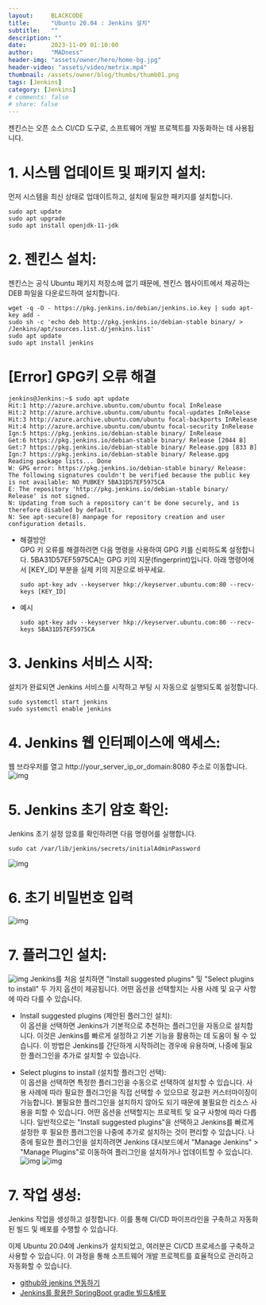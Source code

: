 ```yaml
---
layout:     BLACKCODE
title:      "Ubuntu 20.04 : Jenkins 설치"
subtitle:   ""
description: ""
date:       2023-11-09 01:10:00
author:     "MADness"
header-img: "assets/owner/hero/home-bg.jpg"
header-video: "assets/video/metrix.mp4"
thumbnail: /assets/owner/blog/thumbs/thumb01.png
tags: [Jenkins]
category: [Jenkins]
# comments: false
# share: false
---
```


젠킨스는 오픈 소스 CI/CD 도구로, 소프트웨어 개발 프로젝트를 자동화하는 데 사용됩니다.

# 1. 시스템 업데이트 및 패키지 설치:    
먼저 시스템을 최신 상태로 업데이트하고, 설치에 필요한 패키지를 설치합니다.
```
sudo apt update
sudo apt upgrade
sudo apt install openjdk-11-jdk
```

# 2. 젠킨스 설치:
젠킨스는 공식 Ubuntu 패키지 저장소에 없기 때문에, 젠킨스 웹사이트에서 제공하는 DEB 파일을 다운로드하여 설치합니다.
```
wget -q -O - https://pkg.jenkins.io/debian/jenkins.io.key | sudo apt-key add -
sudo sh -c 'echo deb http://pkg.jenkins.io/debian-stable binary/ > /Jenkins/apt/sources.list.d/jenkins.list'
sudo apt update
sudo apt install jenkins
```

# [Error] GPG키 오류 해결
```
jenkins@Jenkins:~$ sudo apt update
Hit:1 http://azure.archive.ubuntu.com/ubuntu focal InRelease
Hit:2 http://azure.archive.ubuntu.com/ubuntu focal-updates InRelease
Hit:3 http://azure.archive.ubuntu.com/ubuntu focal-backports InRelease
Hit:4 http://azure.archive.ubuntu.com/ubuntu focal-security InRelease
Ign:5 https://pkg.jenkins.io/debian-stable binary/ InRelease
Get:6 https://pkg.jenkins.io/debian-stable binary/ Release [2044 B]
Get:7 https://pkg.jenkins.io/debian-stable binary/ Release.gpg [833 B]
Ign:7 https://pkg.jenkins.io/debian-stable binary/ Release.gpg
Reading package lists... Done
W: GPG error: https://pkg.jenkins.io/debian-stable binary/ Release: The following signatures couldn't be verified because the public key is not available: NO_PUBKEY 5BA31D57EF5975CA
E: The repository 'http://pkg.jenkins.io/debian-stable binary/ Release' is not signed.
N: Updating from such a repository can't be done securely, and is therefore disabled by default.
N: See apt-secure(8) manpage for repository creation and user configuration details.
```
- 해결방안    
    GPG 키 오류를 해결하려면 다음 명령을 사용하여 GPG 키를 신뢰하도록 설정합니다. 5BA31D57EF5975CA는 GPG 키의 지문(fingerprint)입니다. 아래 명령어에서 [KEY_ID] 부분을 실제 키의 지문으로 바꾸세요.
    ```
    sudo apt-key adv --keyserver hkp://keyserver.ubuntu.com:80 --recv-keys [KEY_ID]
    ```

- 예시
    ```
    sudo apt-key adv --keyserver hkp://keyserver.ubuntu.com:80 --recv-keys 5BA31D57EF5975CA
    ```

# 3. Jenkins 서비스 시작:    
설치가 완료되면 Jenkins 서비스를 시작하고 부팅 시 자동으로 실행되도록 설정합니다.
```
sudo systemctl start jenkins
sudo systemctl enable jenkins
```

# 4. Jenkins 웹 인터페이스에 액세스:
웹 브라우저를 열고 http://your_server_ip_or_domain:8080 주소로 이동합니다. 
![img](/assets/category/Jenkins/05-01.PNG)

# 5. Jenkins 초기 암호 확인:
Jenkins 초기 설정 암호를 확인하려면 다음 명령어를 실행합니다.
```
sudo cat /var/lib/jenkins/secrets/initialAdminPassword
```
![img](/assets/category/Jenkins/05-02.PNG)

# 6. 초기 비밀번호 입력
![img](/assets/category/Jenkins/05-03.PNG)

# 7. 플러그인 설치:
![img](/assets/category/Jenkins/05-04.PNG)
Jenkins를 처음 설치하면 "Install suggested plugins" 및 "Select plugins to install" 두 가지 옵션이 제공됩니다. 어떤 옵션을 선택할지는 사용 사례 및 요구 사항에 따라 다를 수 있습니다.

- Install suggested plugins (제안된 플러그인 설치):   
    이 옵션을 선택하면 Jenkins가 기본적으로 추천하는 플러그인을 자동으로 설치합니다.
    이것은 Jenkins를 빠르게 설정하고 기본 기능을 활용하는 데 도움이 될 수 있습니다.
    이 방법은 Jenkins를 간단하게 시작하려는 경우에 유용하며, 나중에 필요한 플러그인을 추가로 설치할 수 있습니다.

- Select plugins to install (설치할 플러그인 선택):    
    이 옵션을 선택하면 특정한 플러그인을 수동으로 선택하여 설치할 수 있습니다.
    사용 사례에 따라 필요한 플러그인을 직접 선택할 수 있으므로 정교한 커스터마이징이 가능합니다.
    불필요한 플러그인을 설치하지 않아도 되기 때문에 불필요한 리소스 사용을 피할 수 있습니다.
    어떤 옵션을 선택할지는 프로젝트 및 요구 사항에 따라 다릅니다. 일반적으로는 "Install suggested plugins"을 선택하고 Jenkins를 빠르게 설정한 후 필요한 플러그인을 나중에 추가로 설치하는 것이 편리할 수 있습니다. 나중에 필요한 플러그인을 설치하려면 Jenkins 대시보드에서 "Manage Jenkins" > "Manage Plugins"로 이동하여 플러그인을 설치하거나 업데이트할 수 있습니다.
![img](/assets/category/Jenkins/05-05.PNG)
![img](/assets/category/Jenkins/05-06.PNG)


# 7. 작업 생성:
Jenkins 작업을 생성하고 설정합니다. 이를 통해 CI/CD 파이프라인을 구축하고 자동화된 빌드 및 배포를 수행할 수 있습니다.

이제 Ubuntu 20.04에 Jenkins가 설치되었고, 여러분은 CI/CD 프로세스를 구축하고 사용할 수 있습니다. 이 과정을 통해 소프트웨어 개발 프로젝트를 효율적으로 관리하고 자동화할 수 있습니다.
- [github와 jenkins 연동하기](https://2mukee.tistory.com/239)
- [Jenkins를 활용한 SpringBoot gradle 빌드&배포](https://velog.io/@mooh2jj/jenkins-docker-gradle-%EC%9E%90%EB%8F%99%EB%B0%B0%ED%8F%AC)